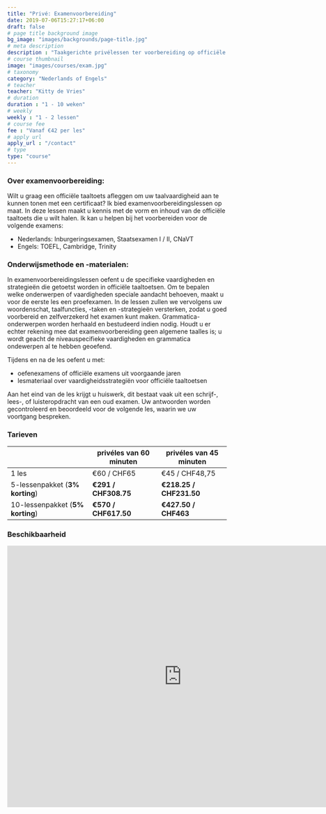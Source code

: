 ```yaml
---
title: "Privé: Examenvoorbereiding"
date: 2019-07-06T15:27:17+06:00
draft: false
# page title background image
bg_image: "images/backgrounds/page-title.jpg"
# meta description
description : "Taakgerichte privélessen ter voorbereiding op officiële taaltoetsen."
# course thumbnail
image: "images/courses/exam.jpg"
# taxonomy
category: "Nederlands of Engels"
# teacher
teacher: "Kitty de Vries"
# duration
duration : "1 - 10 weken"
# weekly
weekly : "1 - 2 lessen"
# course fee
fee : "Vanaf €42 per les"
# apply url
apply_url : "/contact"
# type
type: "course"
---
```



### Over examenvoorbereiding:
Wilt u graag een officiële taaltoets afleggen om uw taalvaardigheid aan te kunnen tonen met een certificaat? Ik bied examenvoorbereidingslessen op maat. In deze lessen maakt u kennis met de vorm en inhoud van de officiële taaltoets die u wilt halen. Ik kan u helpen bij het voorbereiden voor de volgende examens: 
- Nederlands: Inburgeringsexamen, Staatsexamen I / II, CNaVT
- Engels: TOEFL, Cambridge, Trinity  

### Onderwijsmethode en -materialen:
In examenvoorbereidingslessen oefent u de specifieke vaardigheden en strategieën die getoetst worden in officiële taaltoetsen. Om te bepalen welke onderwerpen of vaardigheden speciale aandacht behoeven, maakt u voor de eerste les een proefexamen. In de lessen zullen we vervolgens uw woordenschat, taalfuncties, -taken en -strategieën versterken, zodat u goed voorbereid en zelfverzekerd het examen kunt maken. Grammatica-onderwerpen worden herhaald en bestudeerd indien nodig. Houdt u er echter rekening mee dat examenvoorbereiding geen algemene taalles is; u wordt geacht de niveauspecifieke vaardigheden en grammatica ondewerpen al te hebben geoefend. 

Tijdens en na de les oefent u met:
- oefenexamens of officiële examens uit voorgaande jaren  
- lesmateriaal over vaardigheidsstrategiën voor officiële taaltoetsen

Aan het eind van de les krijgt u huiswerk, dit bestaat vaak uit een schrijf-, lees-, of luisteropdracht van een oud examen. Uw antwoorden worden gecontroleerd en beoordeeld voor de volgende les, waarin we uw voortgang bespreken. 
</p>

### Tarieven

| |privéles van 60 minuten| privéles van 45 minuten |
|---|---|---|
|  1 les | €60 / CHF65 | €45 / CHF48,75|
|  5-lessenpakket (__3% korting__) | __€291 / CHF308.75__ | __€218.25 / CHF231.50__|
|  10-lessenpakket (__5% korting__) | __€570 / CHF617.50__ | __€427.50 / CHF463__|

### Beschikbaarheid
<iframe src="https://calendar.google.com/calendar/embed?src=oijqsb1csqod0ecm1laeb8qgdk%40group.calendar.google.com&ctz=Europe%2FBrussels" style="border: 0" width="800" height="600" frameborder="0" scrolling="no"></iframe>
